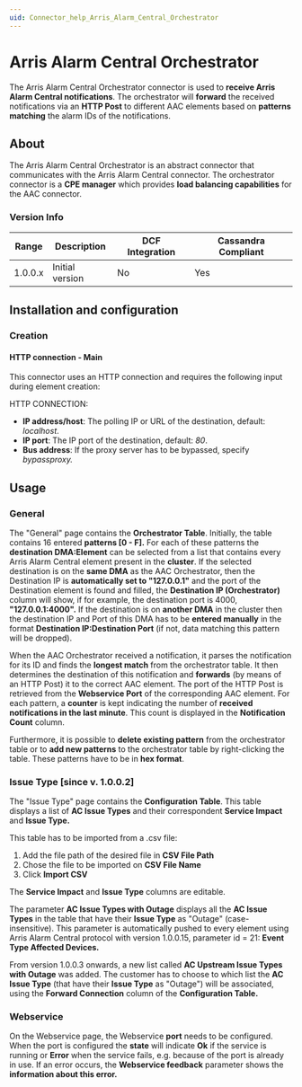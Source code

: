 ```yaml
---
uid: Connector_help_Arris_Alarm_Central_Orchestrator
---
```


# Arris Alarm Central Orchestrator

The Arris Alarm Central Orchestrator connector is used to **receive Arris Alarm Central notifications**. The orchestrator will **forward** the received notifications via an **HTTP Post** to different AAC elements based on **patterns matching** the alarm IDs of the notifications.

## About

The Arris Alarm Central Orchestrator is an abstract connector that communicates with the Arris Alarm Central connector. The orchestrator connector is a **CPE manager** which provides **load balancing capabilities** for the AAC connector.

### Version Info

| Range | Description | DCF Integration | Cassandra Compliant |
|------------------|-----------------|---------------------|-------------------------|
| 1.0.0.x          | Initial version | No                  | Yes                     |

## Installation and configuration

### Creation

#### HTTP connection - Main

This connector uses an HTTP connection and requires the following input during element creation:

HTTP CONNECTION:

- **IP address/host**: The polling IP or URL of the destination, default: *localhost*.
- **IP port**: The IP port of the destination, default: *80*.
- **Bus address**: If the proxy server has to be bypassed, specify *bypassproxy.*

## Usage

### General

The "General" page contains the **Orchestrator Table**. Initially, the table contains 16 entered **patterns \[0 - F\].** For each of these patterns the **destination DMA:Element** can be selected from a list that contains every Arris Alarm Central element present in the **cluster**. If the selected destination is on the **same DMA** as the AAC Orchestrator, then the Destination IP is **automatically set to "127.0.0.1"** and the port of the Destination element is found and filled, the **Destination IP (Orchestrator)** column will show, if for example, the destination port is 4000, **"127.0.0.1:4000".** If the destination is on **another DMA** in the cluster then the destination IP and Port of this DMA has to be **entered manually** in the format **Destination IP:Destination Port** (if not, data matching this pattern will be dropped).

When the AAC Orchestrator received a notification, it parses the notification for its ID and finds the **longest match** from the orchestrator table. It then determines the destination of this notification and **forwards** (by means of an HTTP Post) it to the correct AAC element. The port of the HTTP Post is retrieved from the **Webservice Port** of the corresponding AAC element.
For each pattern, a **counter** is kept indicating the number of **received notifications in the last minute**. This count is displayed in the **Notification Count** column.

Furthermore, it is possible to **delete existing pattern** from the orchestrator table or to **add new patterns** to the orchestrator table by right-clicking the table. These patterns have to be in **hex format**.

### Issue Type \[since v. 1.0.0.2\]

The "Issue Type" page contains the **Configuration Table**. This table displays a list of **AC Issue Types** and their correspondent **Service Impact** and **Issue Type.**

This table has to be imported from a .csv file:

1. Add the file path of the desired file in **CSV File Path**
1. Chose the file to be imported on **CSV File Name**
1. Click **Import CSV**

The **Service Impact** and **Issue Type** columns are editable.

The parameter **AC Issue Types with Outage** displays all the **AC Issue Types** in the table that have their **Issue Type** as "Outage" (case-insensitive). This parameter is automatically pushed to every element using Arris Alarm Central protocol with version 1.0.0.15, parameter id = 21: **Event Type Affected Devices.**

From version 1.0.0.3 onwards, a new list called **AC Upstream Issue Types with Outage** was added. The customer has to choose to which list the **AC Issue Type** (that have their **Issue Type** as "Outage") will be associated, using the **Forward Connection** column of the **Configuration Table.**

### Webservice

On the Webservice page, the Webservice **port** needs to be configured. When the port is configured the **state** will indicate **Ok** if the service is running or **Error** when the service fails, e.g. because of the port is already in use. If an error occurs, the **Webservice feedback** parameter shows the **information about this error.**
